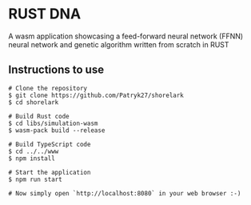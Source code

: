 # RUST DNA
A wasm application showcasing a feed-forward neural network (FFNN) neural network and genetic algorithm written from scratch in RUST


## Instructions to use

``` 
# Clone the repository
$ git clone https://github.com/Patryk27/shorelark
$ cd shorelark

# Build Rust code
$ cd libs/simulation-wasm
$ wasm-pack build --release

# Build TypeScript code
$ cd ../../www
$ npm install

# Start the application
$ npm run start

# Now simply open `http://localhost:8080` in your web browser :-)
```
